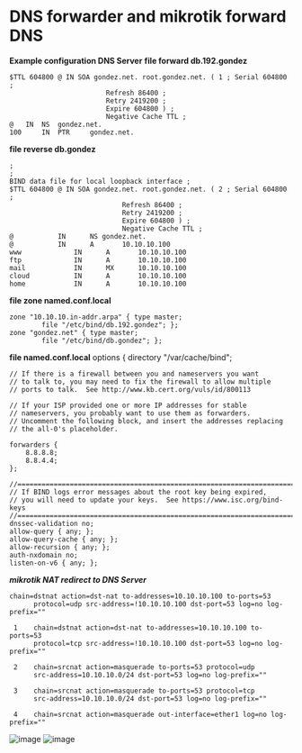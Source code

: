 # DNS forwarder and mikrotik forward DNS 
**Example configuration DNS Server**
**file forward db.192.gondez** 
 ```
 $TTL 604800 @ IN SOA gondez.net. root.gondez.net. ( 1 ; Serial 604800 ; 
						 Refresh 86400 ; 
						 Retry 2419200 ; 
						 Expire 604800 ) ; 
						 Negative Cache TTL ; 
@ 	IN 	NS 	gondez.net. 
100 	IN 	PTR 	gondez.net.
```
**file reverse db.gondez**
```
; 
; 
BIND data file for local loopback interface ; 
$TTL 604800 @ IN SOA gondez.net. root.gondez.net. ( 2 ; Serial 604800 ; 
							Refresh 86400 ; 
							Retry 2419200 ; 
							Expire 604800 ) ; 
							Negative Cache TTL ; 
@ 			IN 		NS gondez.net. 
@ 			IN 		A 		10.10.10.100 
www 			IN 		A 		10.10.10.100 
ftp 			IN 		A 		10.10.10.100 
mail 			IN 		MX 		10.10.10.100 
cloud 			IN 		A 		10.10.10.100 
home 			IN 		A 		10.10.10.100
```
**file zone named.conf.local**
```
zone "10.10.10.in-addr.arpa" { type master; 
		file "/etc/bind/db.192.gondez"; };
zone "gondez.net" { type master; 
		file "/etc/bind/db.gondez"; };
```
**file named.conf.local**
options { directory "/var/cache/bind";
```
// If there is a firewall between you and nameservers you want
// to talk to, you may need to fix the firewall to allow multiple
// ports to talk.  See http://www.kb.cert.org/vuls/id/800113

// If your ISP provided one or more IP addresses for stable 
// nameservers, you probably want to use them as forwarders.  
// Uncomment the following block, and insert the addresses replacing 
// the all-0's placeholder.

forwarders {
	8.8.8.8;
	8.8.4.4;
};

//========================================================================
// If BIND logs error messages about the root key being expired,
// you will need to update your keys.  See https://www.isc.org/bind-keys
//========================================================================
dnssec-validation no;
allow-query { any; };
allow-query-cache { any; };
allow-recursion { any; };
auth-nxdomain no;
listen-on-v6 { any; };
```
***mikrotik NAT redirect to DNS Server***
```
chain=dstnat action=dst-nat to-addresses=10.10.10.100 to-ports=53 
      protocol=udp src-address=!10.10.10.100 dst-port=53 log=no log-prefix="" 

 1    chain=dstnat action=dst-nat to-addresses=10.10.10.100 to-ports=53 
      protocol=tcp src-address=!10.10.10.100 dst-port=53 log=no log-prefix="" 

 2    chain=srcnat action=masquerade to-ports=53 protocol=udp 
      src-address=10.10.10.0/24 dst-port=53 log=no log-prefix="" 

 3    chain=srcnat action=masquerade to-ports=53 protocol=tcp 
      src-address=10.10.10.0/24 dst-port=53 log=no log-prefix="" 

 4    chain=srcnat action=masquerade out-interface=ether1 log=no log-prefix="" 
 ```

 ![image](https://user-images.githubusercontent.com/34673946/194979932-ba7d44c6-916b-470c-86b4-1d73109c05e0.png)
 ![image](https://user-images.githubusercontent.com/34673946/194979955-75edd3f6-e9cd-4ab4-9e2d-9169613b143a.png)

